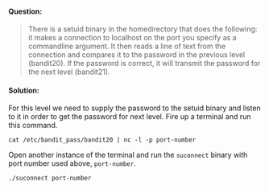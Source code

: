 #### Question:
>There is a setuid binary in the homedirectory that does the following: it makes a connection to localhost on the port 
>you specify as a commandline argument. It then reads a line of text from the connection and compares it to the password
>in the previous level (bandit20). If the password is correct, it will transmit the password for the next level (bandit21).

#### Solution:
For this level we need to supply the password to the setuid binary and listen to it in order to get the password for next level. Fire up a
terminal and run this command.
```
cat /etc/bandit_pass/bandit20 | nc -l -p port-number
```
Open another instance of the terminal and run the `suconnect` binary with port number used above, `port-number`.
```
./suconnect port-number
```

